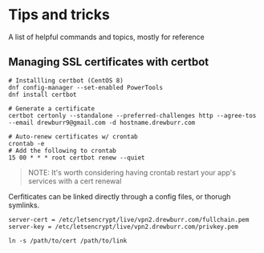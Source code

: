 # Tips and tricks

A list of helpful commands and topics, mostly for reference

## Managing SSL certificates with certbot

```shell
# Installling certbot (CentOS 8)
dnf config-manager --set-enabled PowerTools
dnf install certbot

# Generate a certificate
certbot certonly --standalone --preferred-challenges http --agree-tos --email drewburr9@gmail.com -d hostname.drewburr.com

# Auto-renew certificates w/ crontab
crontab -e
# Add the following to crontab
15 00 * * * root certbot renew --quiet
```

> NOTE: It's worth considering having crontab restart your app's services with a cert renewal

Cerfiticates can be linked directly through a config files, or thorugh symlinks.

```text
server-cert = /etc/letsencrypt/live/vpn2.drewburr.com/fullchain.pem
server-key = /etc/letsencrypt/live/vpn2.drewburr.com/privkey.pem
```

```shell
ln -s /path/to/cert /path/to/link
```
